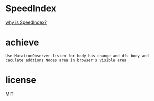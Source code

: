 # SpeedIndex




[why is SpeedIndex?](https://sites.google.com/a/webpagetest.org/docs/using-webpagetest/metrics/speed-index)



# achieve
 
    Use MutationObserver listen for body has change and dfs body and caculate addtions Nodes area in browser's visible area


# license


MIT